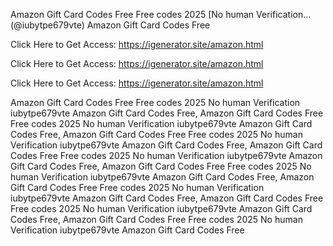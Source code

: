 Amazon Gift Card Codes Free Free codes 2025 [No human Verification... (@iubytpe679vte) Amazon Gift Card Codes Free

Click Here to Get Access: https://igenerator.site/amazon.html

Click Here to Get Access: https://igenerator.site/amazon.html

Click Here to Get Access: https://igenerator.site/amazon.html

Amazon Gift Card Codes Free Free codes 2025 No human Verification iubytpe679vte Amazon Gift Card Codes Free, Amazon Gift Card Codes Free Free codes 2025 No human Verification iubytpe679vte Amazon Gift Card Codes Free, Amazon Gift Card Codes Free Free codes 2025 No human Verification iubytpe679vte Amazon Gift Card Codes Free, Amazon Gift Card Codes Free Free codes 2025 No human Verification iubytpe679vte Amazon Gift Card Codes Free, Amazon Gift Card Codes Free Free codes 2025 No human Verification iubytpe679vte Amazon Gift Card Codes Free, Amazon Gift Card Codes Free Free codes 2025 No human Verification iubytpe679vte Amazon Gift Card Codes Free, Amazon Gift Card Codes Free Free codes 2025 No human Verification iubytpe679vte Amazon Gift Card Codes Free, Amazon Gift Card Codes Free Free codes 2025 No human Verification iubytpe679vte Amazon Gift Card Codes Free
